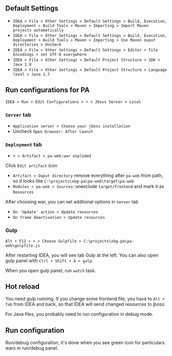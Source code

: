 ## Default Settings

- `IDEA > File > Other Settings > Default Settings > Build, Execution, Deployment > Build Tools > Maven > Importing > Import Maven projects automatically`
- `IDEA > File > Other Settings > Default Settings > Build, Execution, Deployment > Build Tools > Maven > Importing > Use Maven ouput directories > Uncheck`
- `IDEA > File > Other Settings > Default Settings > Editor > File Encodings > set UTF-8 everywhere`
- `IDEA > File > Other Settings > Default Project Structure > SDK > Java 1.8`
- `IDEA > File > Other Settings > Default Project Structure > Language level > Java 1.7`

## Run configurations for PA

`IDEA > Run > Edit Configurations > + > Jboss Server > Local`

### `Server` tab

- `Application server > Choose your jboss installation`
- Uncheck `Open browser: After launch`

### `Deployment` tab

- `+ > Artifact > pa-web:war exploded`

Click `Edit artifact` icon

  - `Artifact > Ouput directory` remove everything after `pa-web` from path, so it looks like `C:\projects\xbg-pa\pa-web\target\pa-web`
  - `Modules > pa-web > Sources`: unexclude `target/frontend` and mark it as `Resources`

After choosing war, you can set addtional options in `Server` tab

- `On 'Update' action > Update resources`
- `On frame deactivation > Update resources`

### Gulp

`Alt + F11 > + > Choose Gulpfile > C:\projects\xbg-pa\pa-web\gulpfile.js`

After restarting IDEA, you will see tab Gulp at the left. You can also open gulp panel with `Ctrl + Shift + A > gulp`.

When you open gulp panel, run `watch` task.

## Hot reload

You need gulp running. If you change some frontend file, you have to `Alt + Tab` from IDEA and back, so that IDEA will send changed resources to jboss.

For Java files, you probably need to run configuration in debug mode.

## Run configuration

Run/debug configuration, it's done when you see green icon for particulars wars in run/debug panel.
